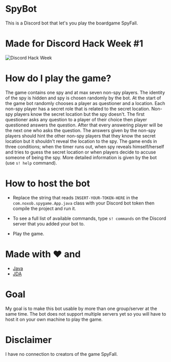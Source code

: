 # SpyBot
This is a Discord bot that let's you play the boardgame SpyFall.

# Made for Discord Hack Week #1
![Discord Hack Week](https://cdn-images-1.medium.com/max/2560/1*lh6NS8hx0pu5mlZeSqnu5w.jpeg)

# How do I play the game?
The game contains one spy and at max seven non-spy players. The identity of the spy is hidden and spy is chosen randomly by the bot. At the start of the game bot randomly chooses a player as questioner and a location. Each non-spy player has a secret role that is related to the secret location. Non-spy players know the secret location but the spy doesn't. The first questioner asks any question to a player of their choice then player questioned answers the question. After that every answering player will be the next one who asks the question. The answers given by the non-spy players should hint the other non-spy players that they know the secret location but it shouldn't reveal the location to the spy. The game ends in three conditions; when the timer runs out, when spy reveals himself/herself and tries to guess the secret location or when players decide to accuse someone of being the spy. More detailed information is given by the bot (use `s! help` command).

# How to host the bot
- Replace the string that reads `INSERT-YOUR-TOKEN-HERE` in the `com.noxob.spygame.App.java` class with your Discord bot token then compile the project and run it.

- To see a full list of available commands, type `s! commands` on the Discord server that you added your bot to.

- Play the game.


# Made with :heart: and
- [Java](https://www.java.com/)
- [JDA](https://github.com/DV8FromTheWorld/JDA)

# Goal
My goal is to make this bot usable by more than one group/server at the same time. The bot does not support multiple servers yet so you will have to host it on your own machine to play the game.

# Disclaimer
I have no connection to creators of the game SpyFall.
